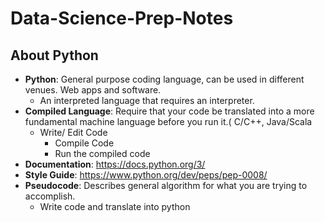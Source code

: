 # Data-Science-Prep-Notes

## About Python
* **Python**: General purpose coding language, can be used in different venues. Web apps and software. 
  * An interpreted language that requires an interpreter.
* **Compiled Language**: Require that your code be translated into a more fundamental machine language before you run it.( C/C++, Java/Scala
  * Write/ Edit Code
	* Compile Code
	* Run the compiled code
* **Documentation**: https://docs.python.org/3/
* **Style Guide**: https://www.python.org/dev/peps/pep-0008/
* **Pseudocode**: Describes general algorithm for what you are trying to accomplish. 
  * Write code and translate into python
